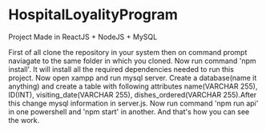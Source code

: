 # HospitalLoyalityProgram
Project Made in ReactJS + NodeJS + MySQL

First of all clone the repository in your system then on command prompt naviagate to the same folder in which you cloned. Now run command 'npm install'. It will install all the required dependencies needed to run this project. Now open xampp and run mysql server. Create a database(name it anything) and create a table with following attributes name(VARCHAR 255), ID(INT), visiting_date(VARCHAR 255), dishes_ordered(VARCHAR 255).After this change mysql information in server.js.
Now run command 'npm run api' in one powershell and 'npm start' in another. 
And that's how you can see the work.
